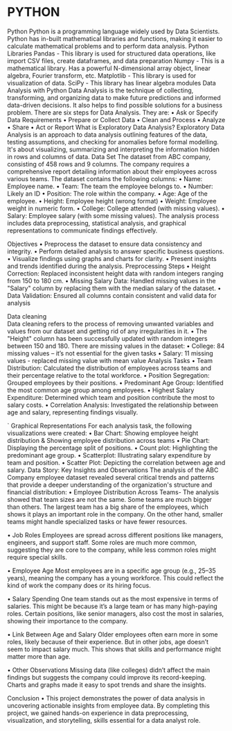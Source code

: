 # PYTHON
Python
Python is a programming language widely used by Data Scientists.
Python has in-built mathematical libraries and functions, making it easier to calculate mathematical problems and to perform data analysis.
Python Libraries
Pandas - This library is used for structured data operations, like import CSV files, create dataframes, and data preparation
Numpy - This is a mathematical library. Has a powerful N-dimensional array object, linear algebra, Fourier transform, etc.
Matplotlib - This library is used for visualization of data.
SciPy - This library has linear algebra modules
Data Analysis with Python 
Data Analysis is the technique of collecting, transforming, and organizing data to make future predictions and informed data-driven decisions. It also helps to find possible solutions for a business problem. There are six steps for Data Analysis. They are: 
•	Ask or Specify Data Requirements
•	Prepare or Collect Data
•	Clean and Process
•	Analyze
•	Share
•	Act or Report
What is Exploratory Data Analysis?
Exploratory Data Analysis is an approach to data analysis outlining features of the data, testing assumptions, and checking for anomalies before formal modelling. It's about visualizing, summarizing and interpreting the information hidden in rows and columns of data.
Data Set
The dataset from ABC company, consisting of 458 rows and 9 columns. The company requires a comprehensive report detailing information about their employees across various teams. The dataset contains the following columns:
•	Name: Employee name.
•	Team: The team the employee belongs to.
•	Number: Likely an ID 
•	Position: The role within the company.
•	Age: Age of the employee.
•	Height: Employee height (wrong format)
•	Weight: Employee weight in numeric form.
•	College: College attended (with missing values).
•	Salary: Employee salary (with some missing values).
The analysis process includes data preprocessing, statistical analysis, and graphical representations to communicate findings effectively.

Objectives
•	Preprocess the dataset to ensure data consistency and integrity.
•	Perform detailed analysis to answer specific business questions.
•	Visualize findings using graphs and charts for clarity.
•	Present insights and trends identified during the analysis.
Preprocessing Steps
•	Height Correction: Replaced inconsistent height data with random integers ranging from 150 to 180 cm.
•	Missing Salary Data: Handled missing values in the "Salary" column by replacing them with the median salary of the dataset.
•	Data Validation: Ensured all columns contain consistent and valid data for analysis

Data cleaning  
Data cleaning refers to the process of removing unwanted variables and values from our dataset and getting rid of any irregularities in it.
•	The "Height" column has been successfully updated with random integers between 150 and 180. 
There are missing values in the dataset:
•	College: 84 missing values – it’s not essential for the given tasks
•	Salary: 11 missing values - replaced missing value with mean value
Analysis Tasks
•	Team Distribution: Calculated the distribution of employees across teams and their percentage relative to the total workforce.
•	Position Segregation: Grouped employees by their positions.
•	Predominant Age Group: Identified the most common age group among employees.
•	Highest Salary Expenditure: Determined which team and position contribute the most to salary costs.
•	Correlation Analysis: Investigated the relationship between age and salary, representing findings visually.

`
Graphical Representations
For each analysis task, the following visualizations were created:
•	Bar Chart: Showing employee height distribution & Showing employee distribution across teams
•	Pie Chart: Displaying the percentage split of positions.
•	Count plot: Highlighting the predominant age group.
•	Scatterplot: Illustrating salary expenditure by team and position.
•	Scatter Plot: Depicting the correlation between age and salary.
Data Story: Key Insights and Observations
The analysis of the ABC Company employee dataset revealed several critical trends and patterns that provide a deeper understanding of the organization's structure and financial distribution:
•	Employee Distribution Across Teams- 
The analysis showed that team sizes are not the same. Some teams are much bigger than others. The largest team has a big share of the employees, which shows it plays an important role in the company. On the other hand, smaller teams might handle specialized tasks or have fewer resources.

•	Job Roles
Employees are spread across different positions like managers, engineers, and support staff. Some roles are much more common, suggesting they are core to the company, while less common roles might require special skills.

•	Employee Age
Most employees are in a specific age group (e.g., 25–35 years), meaning the company has a young workforce. This could reflect the kind of work the company does or its hiring focus.

•	Salary Spending
One team stands out as the most expensive in terms of salaries. This might be because it’s a large team or has many high-paying roles. Certain positions, like senior managers, also cost the most in salaries, showing their importance to the company.

•	Link Between Age and Salary
Older employees often earn more in some roles, likely because of their experience. But in other jobs, age doesn’t seem to impact salary much. This shows that skills and performance might matter more than age.

•	Other Observations
Missing data (like colleges) didn’t affect the main findings but suggests the company could improve its record-keeping.
Charts and graphs made it easy to spot trends and share the insights.

Conclusion
•	This project demonstrates the power of data analysis in uncovering actionable insights from employee data. By completing this project, we gained hands-on experience in data preprocessing, visualization, and storytelling, skills essential for a data analyst role.


